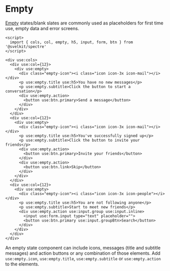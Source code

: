 # Empty

[Empty](https://picturepan2.github.io/spectre/components/empty.html) states/blank slates are commonly used as placeholders for first time use, empty data and error screens.

```example
<script>
  import { cols, col, empty, h5, input, form, btn } from '@svelkit/spectre'
</script>

<div use:cols>
  <div use:col={12}>
    <div use:empty>
      <div class="empty-icon"><i class="icon icon-3x icon-mail"></i></div>
      <p use:empty.title use:h5>You have no new messages</p>
      <p use:empty.subtitle>Click the button to start a conversation</p>
      <div use:empty.action>
        <button use:btn.primary>Send a message</button>
      </div>
    </div>
  </div>
  <div use:col={12}>
    <div use:empty>
      <div class="empty-icon"><i class="icon icon-3x icon-mail"></i></div>
      <p use:empty.title use:h5>You've successfully signed up</p>
      <p use:empty.subtitle>Click the button to invite your friends</p>
      <div use:empty.action>
        <button use:btn.primary>Invite your friends</button>
      </div>
      <div use:empty.action>
        <button use:btn.link>Skip</button>
      </div>
    </div>
  </div>
  <div use:col={12}>
    <div use:empty>
      <div class="empty-icon"><i class="icon icon-3x icon-people"></i></div>
      <p use:empty.title use:h5>You are not following anyone</p>
      <p use:empty.subtitle>Start to meet new friends</p>
      <div use:empty.action use:input.group use:input.inline>
        <input use:form.input type="text" placeholder="">
        <button use:btn.primary use:input.groupBtn>Search</button>
      </div>
    </div>
  </div>
</div>
```

An empty state component can include icons, messages (title and subtitle messages) and action buttons or any combination of those elements. Add `use:empty.icon`, `use:empty.title`, `use:empty.subtitle` or `use:empty.action` to the elements.
